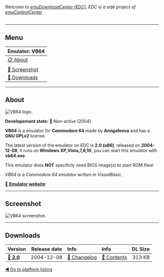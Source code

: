 ###### Welcome to [emuDownloadCenter (EDC)](https://github.com/PhoenixInteractiveNL/emuDownloadCenter/wiki/), EDC is a side project of [emuControlCenter](https://github.com/PhoenixInteractiveNL/emuControlCenter/wiki/)
***
## Menu
| **Emulator: VB64** |
|:---------|
| [:clipboard: About](#about) |
| [:sunrise: Screenshot](#screen) |
| [:floppy_disk: Downloads](#downloads) |
***
## About
![](https://github.com/PhoenixInteractiveNL/emuDownloadCenter/wiki/images_emulator/vb64_logo_200.jpg "VB64 logo.")

**Developement state:** :red_circle: Non-active (2004)

**VB64** is a emulator for **Commodore 64** made by **Amigafeeva** and has a **GNU GPLv2** license.

The latest version of the emulator on EDC is **2.0 (x86)**, released on **2004-12-08**, it runs on **Windows XP,Vista,7,8,10**, you can start this emulator with **vb64.exe**.

This emulator does **NOT** specificly need BIOS image(s) to start ROM files!

_VB64 is a Commodore 64 emulator written in VisualBasic._

[:link: **Emulator website**](http://vb64.emuunlim.com/)
***
## Screenshot
![](https://raw.githubusercontent.com/PhoenixInteractiveNL/emuDownloadCenter/master/hooks/vb64/emulator_screen_01.jpg "VB64 screenshot.")
***
## Downloads
| Version  | Release date  | Info       | Info       | DL Size    |
|:---------|:-------------:|:-----------|:-----------|-----------:|
| [:floppy_disk: **2.0**](https://github.com/PhoenixInteractiveNL/edc-repo0002/raw/master/vb64/2.0.7z) | 2004-12-08 | [:page_facing_up: Changelog](https://github.com/PhoenixInteractiveNL/edc-repo0002/blob/master/vb64/2.0_changelog.txt) | [:mag_right: Contents](https://github.com/PhoenixInteractiveNL/edc-repo0002/blob/master/vb64/2.0_contents.txt) | 313 KB |

[:arrow_backward: Go to platform listing](https://github.com/PhoenixInteractiveNL/emuDownloadCenter/wiki/EDC-Platform-List)
